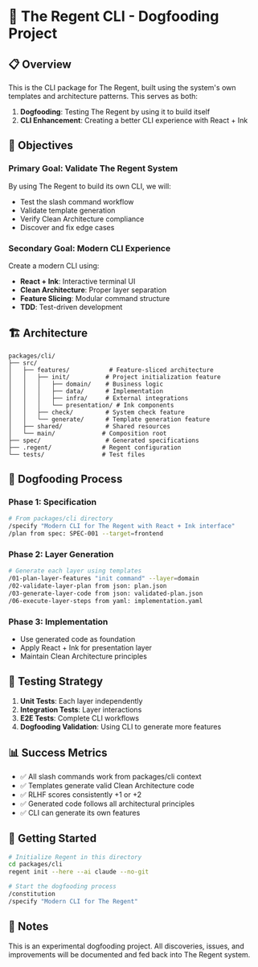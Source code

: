 # 🚀 The Regent CLI - Dogfooding Project

## 📋 Overview

This is the CLI package for The Regent, built using the system's own templates and architecture patterns. This serves as both:

1. **Dogfooding**: Testing The Regent by using it to build itself
2. **CLI Enhancement**: Creating a better CLI experience with React + Ink

## 🎯 Objectives

### Primary Goal: Validate The Regent System

By using The Regent to build its own CLI, we will:
- Test the slash command workflow
- Validate template generation
- Verify Clean Architecture compliance
- Discover and fix edge cases

### Secondary Goal: Modern CLI Experience

Create a modern CLI using:
- **React + Ink**: Interactive terminal UI
- **Clean Architecture**: Proper layer separation
- **Feature Slicing**: Modular command structure
- **TDD**: Test-driven development

## 🏗️ Architecture

```
packages/cli/
├── src/
│   ├── features/           # Feature-sliced architecture
│   │   ├── init/          # Project initialization feature
│   │   │   ├── domain/    # Business logic
│   │   │   ├── data/      # Implementation
│   │   │   ├── infra/     # External integrations
│   │   │   └── presentation/ # Ink components
│   │   ├── check/         # System check feature
│   │   └── generate/      # Template generation feature
│   ├── shared/            # Shared resources
│   └── main/             # Composition root
├── spec/                  # Generated specifications
├── .regent/              # Regent configuration
└── tests/                # Test files

```

## 🔄 Dogfooding Process

### Phase 1: Specification
```bash
# From packages/cli directory
/specify "Modern CLI for The Regent with React + Ink interface"
/plan from spec: SPEC-001 --target=frontend
```

### Phase 2: Layer Generation
```bash
# Generate each layer using templates
/01-plan-layer-features "init command" --layer=domain
/02-validate-layer-plan from json: plan.json
/03-generate-layer-code from json: validated-plan.json
/06-execute-layer-steps from yaml: implementation.yaml
```

### Phase 3: Implementation
- Use generated code as foundation
- Apply React + Ink for presentation layer
- Maintain Clean Architecture principles

## 🧪 Testing Strategy

1. **Unit Tests**: Each layer independently
2. **Integration Tests**: Layer interactions
3. **E2E Tests**: Complete CLI workflows
4. **Dogfooding Validation**: Using CLI to generate more features

## 📊 Success Metrics

- ✅ All slash commands work from packages/cli context
- ✅ Templates generate valid Clean Architecture code
- ✅ RLHF scores consistently +1 or +2
- ✅ Generated code follows all architectural principles
- ✅ CLI can generate its own features

## 🚀 Getting Started

```bash
# Initialize Regent in this directory
cd packages/cli
regent init --here --ai claude --no-git

# Start the dogfooding process
/constitution
/specify "Modern CLI for The Regent"
```

## 📝 Notes

This is an experimental dogfooding project. All discoveries, issues, and improvements will be documented and fed back into The Regent system.